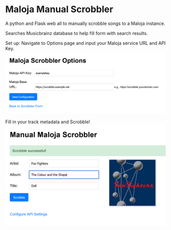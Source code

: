 # Maloja Manual Scrobbler

A python and Flask web all to manually scrobble songs to a Maloja instance. 

Searches Musicbrainz database to help fill form with search results.

Set up: Navigate to Options page and input your Maloja service URL and API Key. 
![Screenshot of API Options Page](resources/options-example.png)


Fill in your track metadata and Scrobble!
![Screenshot of example successful scrobble](resources/success-example.png)